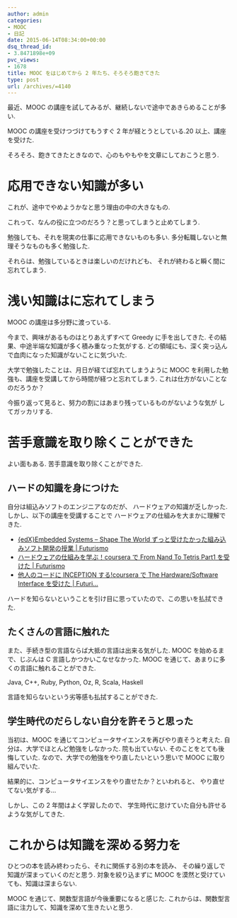 ```yaml
---
author: admin
categories:
- MOOC
- 日記
date: 2015-06-14T08:34:00+00:00
dsq_thread_id:
- 3.8471898e+09
pvc_views:
- 1678
title: MOOC をはじめてから 2 年たち、そろそろ飽きてきた
type: post
url: /archives/=4140
---
```


最近、MOOC の講座を試してみるが、継続しないで途中であきらめることが多い.

MOOC の講座を受けつづけてもうすぐ 2 年が経とうとしている.20
以上、講座を受けた.

そろそろ、飽きてきたときなので、心のもやもやを文章にしておこうと思う.

応用できない知識が多い
======================

これが、途中でやめようかなと思う理由の中の大きなもの.

これって、なんの役に立つのだろう？と思ってしまうと止めてしまう.

勉強しても、それを現実の仕事に応用できないものも多い.
多分転職しないと無理そうなものも多く勉強した.

それらは、勉強しているときは楽しいのだけれども、
それが終わると瞬く間に忘れてしまう.

浅い知識はに忘れてしまう
========================

MOOC の講座は多分野に渡っている.

今まで、興味があるものはとりあえずすべて Greedy に手を出してきた.
その結果、中途半端な知識が多く積み重なった気がする.
どの領域にも、深く突っ込んで血肉になった知識がないことに気づいた.

大学で勉強したことは、月日が経てば忘れてしまうように MOOC
を利用した勉強も、講座を受講してから時間が経つと忘れてしまう.
これは仕方がないことなのだろうか？

今振り返って見ると、努力の割にはあまり残っているものがないような気が
してガッカリする.

苦手意識を取り除くことができた
==============================

よい面もある. 苦手意識を取り除くことができた.

ハードの知識を身につけた
------------------------

自分は組込みソフトのエンジニアなのだが、 ハードウェアの知識が乏しかった.
しかし、以下の講座を受講することで
ハードウェアの仕組みを大まかに理解できた.

-   [{edX}Embedded Systems – Shape The World
    ずっと受けたかった組み込みソフト開発の授業 |
    Futurismo](http://futurismo.biz/archives/2439)
-   [ハードウェアの仕組みを学ぶ！coursera で From Nand To Tetris Part1
    を受けた | Futurismo](http://futurismo.biz/archives/3950)
-   [他人のコードに INCEPTION する!coursera で The Hardware/Software
    Interface を受けた | Futuri...](http://futurismo.biz/archives/2596)

ハードを知らないということを引け目に思っていたので、この思いを払拭できた.

たくさんの言語に触れた
----------------------

また、手続き型の言語ならば大抵の言語は出来る気がした. MOOC
を始めるまで、じぶんは C 言語しかつかいこなせなかった. MOOC
を通じて、あまりに多くの言語に触れることができた.

Java, C++, Ruby, Python, Oz, R, Scala, Haskell

言語を知らないという劣等感も払拭することができた.

学生時代のだらしない自分を許そうと思った
----------------------------------------

当初は、MOOC を通じてコンピュータサイエンスを再びやり直そうと考えた.
自分は、大学でほとんど勉強をしなかった. 院も出ていない.
そのことをとても後悔していた.
なので、大学での勉強をやり直したいという思いで MOOC に取り組んでいた.

結果的に、コンピュータサイエンスをやり直せたか？といわれると、
やり直せてない気がする...

しかし、この 2 年間はよく学習したので、
学生時代に怠けていた自分も許せるような気がしてきた.

これからは知識を深める努力を
============================

ひとつの本を読み終わったら、それに関係する別の本を読み、
その繰り返しで知識が深まっていくのだと思う. 対象を絞り込まずに MOOC
を漠然と受けていても、知識は深まらない.

MOOC を通じて、関数型言語が今後重要になると感じた.
これからは、関数型言語に注力して、知識を深めて生きたいと思う.
